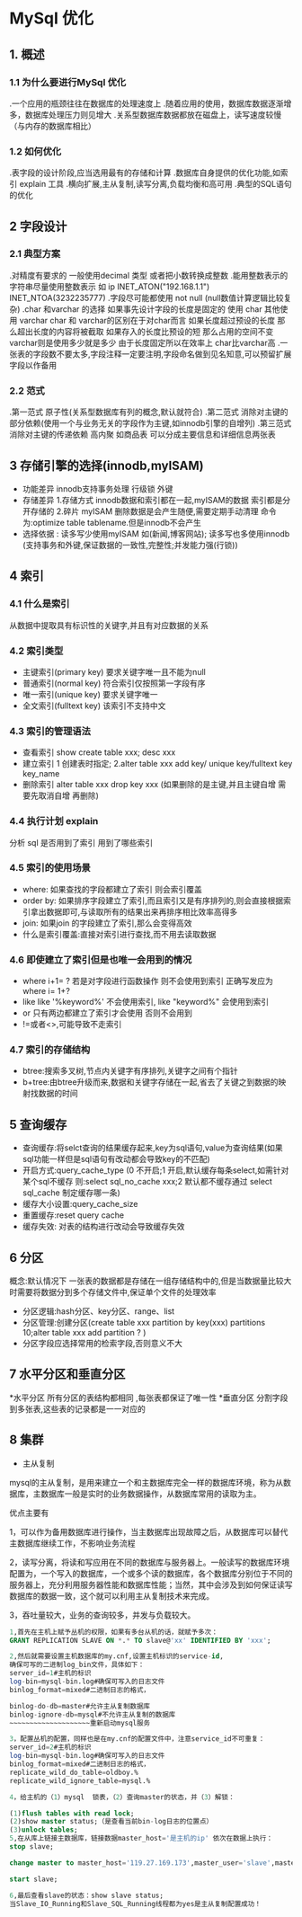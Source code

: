 # MySql 优化
## 1. 概述 
### 1.1 为什么要进行MySql 优化
.一个应用的瓶颈往往在数据库的处理速度上
.随着应用的使用，数据库数据逐渐增多，数据库处理压力则见增大
.关系型数据库数据都放在磁盘上，读写速度较慢（与内存的数据库相比）
### 1.2 如何优化
.表字段的设计阶段,应当选用最有的存储和计算
.数据库自身提供的优化功能,如索引 explain 工具
.横向扩展,主从复制,读写分离,负载均衡和高可用
.典型的SQL语句的优化
## 2 字段设计
### 2.1 典型方案
.对精度有要求的 一般使用decimal 类型 或者把小数转换成整数
.能用整数表示的字符串尽量使用整数表示 如 ip INET_ATON("192.168.1.1")  INET_NTOA(3232235777)
.字段尽可能都使用 not null (null数值计算逻辑比较复杂)
.char 和varchar 的选择 如果事先设计字段的长度是固定的 使用 char 其他使用 varchar 
char 和 varchar的区别在于对char而言 如果长度超过预设的长度 那么超出长度的内容将被截取 
如果存入的长度比预设的短 那么占用的空间不变 varchar则是使用多少就是多少 由于长度固定所以在效率上
char比varchar高
.一张表的字段数不要太多,字段注释一定要注明,字段命名做到见名知意,可以预留扩展字段以作备用
### 2.2 范式
.第一范式 原子性(关系型数据库有列的概念,默认就符合)
.第二范式 消除对主键的部分依赖(使用一个与业务无关的字段作为主键,如innodb引擎的自增列)
.第三范式 消除对主键的传递依赖 高内聚 如商品表 可以分成主要信息和详细信息两张表
## 3 存储引擎的选择(innodb,myISAM)
* 功能差异 innodb支持事务处理 行级锁 外键
* 存储差异 
  1.存储方式 innodb数据和索引都在一起,myISAM的数据 索引都是分开存储的
  2.碎片 myISAM 删除数据是会产生随便,需要定期手动清理 命令为:optimize table tablename.但是innodb不会产生
* 选择依据 : 读多写少使用myISAM 如(新闻,博客网站); 读多写也多使用innodb (支持事务和外键,保证数据的一致性,完整性;并发能力强(行锁))
## 4 索引
### 4.1 什么是索引
从数据中提取具有标识性的关键字,并且有对应数据的关系
### 4.2 索引类型
* 主键索引(primary key) 要求关键字唯一且不能为null
* 普通索引(normal key) 符合索引仅按照第一字段有序
* 唯一索引(unique key) 要求关键字唯一
* 全文索引(fulltext key) 该索引不支持中文
### 4.3 索引的管理语法
* 查看索引  show create table xxx; desc xxx
* 建立索引 1 创建表时指定; 2.alter table xxx add key/ unique key/fulltext key key_name 
* 删除索引 alter table xxx  drop key xxx (如果删除的是主键,并且主键自增 需要先取消自增 再删除)
### 4.4 执行计划 explain
分析 sql 是否用到了索引 用到了哪些索引
### 4.5 索引的使用场景
* where: 如果查找的字段都建立了索引 则会索引覆盖
* order by: 如果排序字段建立了索引,而且索引又是有序排列的,则会直接根据索引拿出数据即可,与读取所有的结果出来再排序相比效率高得多
* join: 如果join 的字段建立了索引,那么会变得高效
* 什么是索引覆盖:直接对索引进行查找,而不用去读取数据
### 4.6 即使建立了索引但是也唯一会用到的情况
* where i+1= ? 若是对字段进行函数操作 则不会使用到索引 正确写发应为 where i= 1+?
* like  like '%keyword%' 不会使用索引, like "keyword%" 会使用到索引
* or 只有两边都建立了索引才会使用 否则不会用到
* !=或者<>,可能导致不走索引
### 4.7 索引的存储结构
* btree:搜索多叉树,节点内关键字有序排列,关键字之间有个指针
* b+tree:由btree升级而来,数据和关键字存储在一起,省去了关键之到数据的映射找数据的时间
## 5 查询缓存
* 查询缓存:将selct查询的结果缓存起来,key为sql语句,value为查询结果(如果sql功能一样但是sql语句有改动都会导致key的不匹配)
* 开启方式:query_cache_type (0 不开启;1 开启,默认缓存每条select,如需针对某个sql不缓存 则:select sql_no_cache xxx;2 默认都不缓存通过 select sql_cache 制定缓存哪一条)
* 缓存大小设置:query_cache_size
* 重置缓存:reset query cache
* 缓存失效: 对表的结构进行改动会导致缓存失效
## 6 分区
概念:默认情况下 一张表的数据都是存储在一组存储结构中的,但是当数据量比较大时需要将数据分到多个存储文件中,保证单个文件的处理效率
* 分区逻辑:hash分区、key分区、range、list
* 分区管理:创建分区(create table xxx partition by key(xxx) partitions 10;alter table xxx add partition ? )
* 分区字段应选择常用的检索字段,否则意义不大
## 7 水平分区和垂直分区
*水平分区  所有分区的表结构都相同 ,每张表都保证了唯一性
*垂直分区  分割字段到多张表,这些表的记录都是一一对应的
## 8 集群
* 主从复制

mysql的主从复制，是用来建立一个和主数据库完全一样的数据库环境，称为从数据库，主数据库一般是实时的业务数据操作，从数据库常用的读取为主。

优点主要有

1，可以作为备用数据库进行操作，当主数据库出现故障之后，从数据库可以替代主数据库继续工作，不影响业务流程

2，读写分离，将读和写应用在不同的数据库与服务器上。一般读写的数据库环境配置为，一个写入的数据库，一个或多个读的数据库，各个数据库分别位于不同的服务器上，充分利用服务器性能和数据库性能；当然，其中会涉及到如何保证读写数据库的数据一致，这个就可以利用主从复制技术来完成。

3，吞吐量较大，业务的查询较多，并发与负载较大。

```sql
1,首先在主机上赋予丛机的权限，如果有多台从机的话，就赋予多次：
GRANT REPLICATION SLAVE ON *.* TO slave@'xx' IDENTIFIED BY 'xxx';

2,然后就需要设置主机数据库的my.cnf,设置主机标识的service-id,
确保可写的二进制log_bin文件，具体如下：
server_id=1#主机的标识
log-bin=mysql-bin.log#确保可写入的日志文件
binlog_format=mixed#二进制日志的格式，

binlog-do-db=master#允许主从复制数据库
binlog-ignore-db=mysql#不允许主从复制的数据库
~~~~~~~~~~~~~~~~~~~~重新启动mysql服务

3，配置丛机的配置，同样也是在my.cnf的配置文件中，注意service_id不可重复：
server_id=2#主机的标识
log-bin=mysql-bin.log#确保可写入的日志文件
binlog_format=mixed#二进制日志的格式，
replicate_wild_do_table=oldboy.%
replicate_wild_ignore_table=mysql.%

4，给主机的（1）mysql  锁表，（2）查询master的状态，并（3）解锁：

(1)flush tables with read lock;
(2)show master status;（是查看当前bin-log日志的位置点）
(3)unlock tables;
5,在从库上链接主数据库，链接数据master_host='是主机的ip' 依次在数据上执行：
stop slave;

change master to master_host='119.27.169.173',master_user='slave',master_password='1234',master_log_file='mysql-bin.000006',master_log_pos=245;

start slave;

6,最后查看slave的状态：show slave status;
当Slave_IO_Running和Slave_SQL_Running线程都为yes是主从复制配置成功！

```



 

